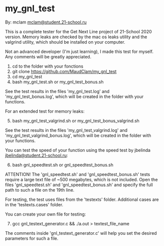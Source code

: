 # my_gnl_test
By: mclam <mclam@student.21-school.ru>

This is a complete tester for the Get Next Line project of 21-School 2020 version.
Memory leaks are checked by the mac os leaks utility and the valgrind utility, which should be installed on your computer.

Not an advanced developer (I'm just learning), I made this test for myself. Any comments will be greatly appreciated.

1. cd to the folder with your fonctions
2. git clone https://github.com/MaudClam/my_gnl_test
3. cd my_gnl_test
4. bash my_gnl_test.sh or my_gnl_test_bonus.sh

See the test results in the files 'my_gnl_test.log' and 'my_gnl_test_bonus.log', which will be created in the folder with your functions.

For an extended test for memory leaks:

5. bash my_gnl_test_valgrind.sh or my_gnl_test_bonus_valgrind.sh

See the test results in the files 'my_gnl_test_valgrind.log' and 'my_gnl_test_valgrind_bonus.log', which will be created in the folder with your functions.

You can test the speed of your function using the speed test by jbelinda <jbelinda@student.21-school.ru>:

6. bash gnl_speedtest.sh or gnl_speedtest_bonus.sh

ATTENTION! The 'gnl_speedtest.sh' and 'gnl_speedtest_bonus.sh' tests require a large text file of ~500 megabytes, which is not included. Open the files 'gnl_speedtest.sh' and 'gnl_speedtest_bonus.sh' and specify the full path to such a file on the 19th line.

For testing, the test uses files from the 'testexts' folder. Additional cases are in the 'testexts.cases' folder.

You can create your own file for testing:

7. gcc gnl_testext_generator.c && ./a.out > textest_file_name

The comments inside 'gnl_testext_generator.c' will help you set the desired parameters for such a file.
